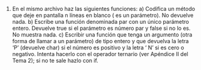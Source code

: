 1. En el mismo archivo haz las siguientes funciones:
a) Codifica un método que deje en pantalla n líneas en blanco ( es un parámetro).
No devuelve nada.
b) Escribe una función denominada par con un único parámetro entero. Devuelve
true si el parámetro es número par y false si no lo es. No muestra nada.
c) Escribir una función que tenga un argumento (otra forma de llamar a un
parámetro) de tipo entero y que devuelva la letra ‘P’ (devuelve char) si el número
es positivo y la letra ‘ N’ si es cero o negativo. Intenta hacerlo con el operador
ternario (ver Apéndice II del Tema 2); si no te sale hazlo con if.